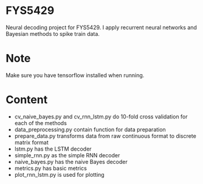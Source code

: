 # FYS5429
 Neural decoding project for FYS5429. I apply recurrent neural networks and Bayesian methods to spike train data.

# Note
Make sure you have tensorflow installed when running.

# Content
 - cv_naive_bayes.py and cv_rnn_lstm.py do 10-fold cross validation for each of the methods
 - data_preprocessing.py contain function for data preparation
 - prepare_data.py transforms data from raw continuous format to discrete matrix format
 - lstm.py has the LSTM decoder
 - simple_rnn.py as the simple RNN decoder
 - naive_bayes.py has the naive Bayes decoder
 - metrics.py has basic metrics
 - plot_rnn_lstm.py is used for plotting

